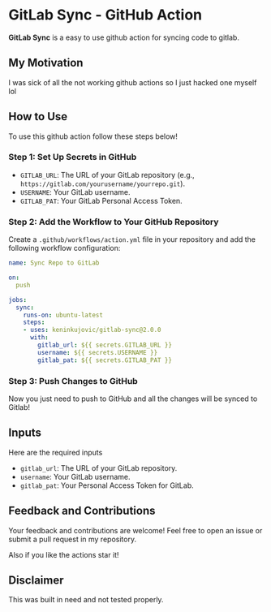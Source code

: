 # GitLab Sync - GitHub Action

**GitLab Sync** is a easy to use github action for syncing code to gitlab.

## My Motivation

I was sick of all the not working github actions so I just hacked one myself lol

## How to Use

To use this github action follow these steps below!

### Step 1: Set Up Secrets in GitHub


- `GITLAB_URL`: The URL of your GitLab repository (e.g., `https://gitlab.com/yourusername/yourrepo.git`).
- `USERNAME`: Your GitLab username.
- `GITLAB_PAT`: Your GitLab Personal Access Token.

### Step 2: Add the Workflow to Your GitHub Repository

Create a `.github/workflows/action.yml` file in your repository and add the following workflow configuration:

```yaml
name: Sync Repo to GitLab

on:
  push

jobs:
  sync:
    runs-on: ubuntu-latest
    steps:
    - uses: keninkujovic/gitlab-sync@2.0.0
      with:
        gitlab_url: ${{ secrets.GITLAB_URL }}
        username: ${{ secrets.USERNAME }}
        gitlab_pat: ${{ secrets.GITLAB_PAT }}
```

### Step 3: Push Changes to GitHub

Now you just need to push to GitHub and all the changes will be synced to Gitlab!

## Inputs

Here are the required inputs

- `gitlab_url`: The URL of your GitLab repository.
- `username`: Your GitLab username.
- `gitlab_pat`: Your Personal Access Token for GitLab.

## Feedback and Contributions

Your feedback and contributions are welcome! Feel free to open an issue or submit a pull request in my repository.

Also if you like the actions star it!

## Disclaimer

This was built in need and not tested properly.
